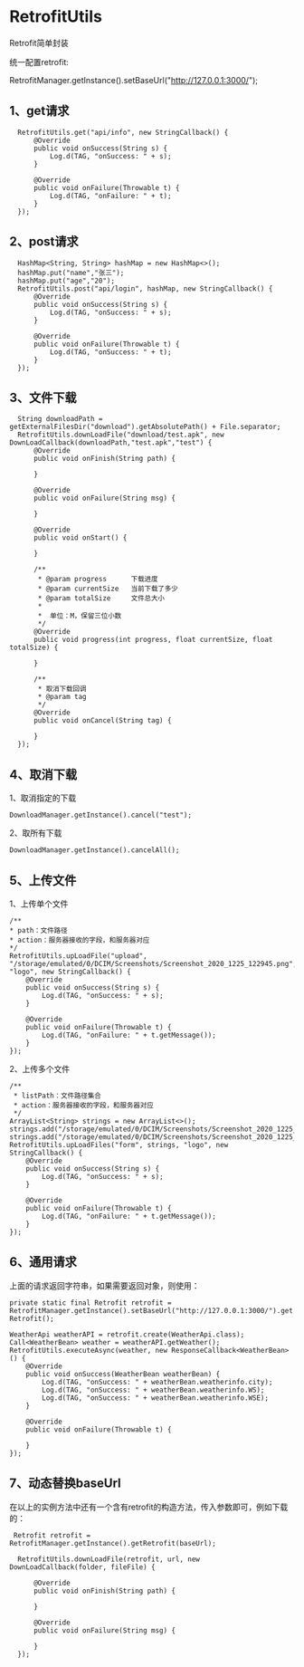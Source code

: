 # RetrofitUtils
Retrofit简单封装

统一配置retrofit:

RetrofitManager.getInstance().setBaseUrl("http://127.0.0.1:3000/");

##  1、get请求

```
  RetrofitUtils.get("api/info", new StringCallback() {
      @Override
      public void onSuccess(String s) {
          Log.d(TAG, "onSuccess: " + s);
      }

      @Override
      public void onFailure(Throwable t) {
          Log.d(TAG, "onFailure: " + t);
      }
  });
```

## 2、post请求

```
  HashMap<String, String> hashMap = new HashMap<>();
  hashMap.put("name","张三");
  hashMap.put("age","20");
  RetrofitUtils.post("api/login", hashMap, new StringCallback() {
      @Override
      public void onSuccess(String s) {
          Log.d(TAG, "onSuccess: " + s);
      }

      @Override
      public void onFailure(Throwable t) {
          Log.d(TAG, "onSuccess: " + t);
      }
  });
```

## 3、文件下载

```
  String downloadPath = getExternalFilesDir("download").getAbsolutePath() + File.separator;
  RetrofitUtils.downLoadFile("download/test.apk", new DownLoadCallback(downloadPath,"test.apk","test") {
      @Override
      public void onFinish(String path) {

      }

      @Override
      public void onFailure(String msg) {

      }

      @Override
      public void onStart() {
          
      }

      /**
       * @param progress      下载进度
       * @param currentSize   当前下载了多少
       * @param totalSize     文件总大小
       *                      
       *  单位：M，保留三位小数                  
       */
      @Override
      public void progress(int progress, float currentSize, float totalSize) {

      }

      /**
       * 取消下载回调
       * @param tag
       */
      @Override
      public void onCancel(String tag) {

      }
  });
```

## 4、取消下载

1、取消指定的下载

`DownloadManager.getInstance().cancel("test");`

2、取所有下载

`DownloadManager.getInstance().cancelAll();`

## 5、上传文件

1、上传单个文件

  ```
/**
 * path：文件路径
 * action：服务器接收的字段，和服务器对应
 */
  RetrofitUtils.upLoadFile("upload", "/storage/emulated/0/DCIM/Screenshots/Screenshot_2020_1225_122945.png", "logo", new StringCallback() {
      @Override
      public void onSuccess(String s) {
          Log.d(TAG, "onSuccess: " + s);
      }

      @Override
      public void onFailure(Throwable t) {
          Log.d(TAG, "onFailure: " + t.getMessage());
      }
  });
```
2、上传多个文件

```
/**
 * listPath：文件路径集合
 * action：服务器接收的字段，和服务器对应
 */
ArrayList<String> strings = new ArrayList<>();
strings.add("/storage/emulated/0/DCIM/Screenshots/Screenshot_2020_1225_122945.png");
strings.add("/storage/emulated/0/DCIM/Screenshots/Screenshot_2020_1225_181054.png");
RetrofitUtils.upLoadFiles("form", strings, "logo", new StringCallback() {
    @Override
    public void onSuccess(String s) {
        Log.d(TAG, "onSuccess: " + s);
    }

    @Override
    public void onFailure(Throwable t) {
        Log.d(TAG, "onFailure: " + t.getMessage());
    }
});
```

## 6、通用请求

上面的请求返回字符串，如果需要返回对象，则使用：
    
`private static final Retrofit retrofit = RetrofitManager.getInstance().setBaseUrl("http://127.0.0.1:3000/").getRetrofit();`
    
```
WeatherApi weatherAPI = retrofit.create(WeatherApi.class);
Call<WeatherBean> weather = weatherAPI.getWeather();
RetrofitUtils.executeAsync(weather, new ResponseCallback<WeatherBean>() {
    @Override
    public void onSuccess(WeatherBean weatherBean) {
        Log.d(TAG, "onSuccess: " + weatherBean.weatherinfo.city);
        Log.d(TAG, "onSuccess: " + weatherBean.weatherinfo.WS);
        Log.d(TAG, "onSuccess: " + weatherBean.weatherinfo.WSE);
    }

    @Override
    public void onFailure(Throwable t) {

    }
});
```
## 7、动态替换baseUrl

  在以上的实例方法中还有一个含有retrofit的构造方法，传入参数即可，例如下载的：
  
  ` Retrofit retrofit = RetrofitManager.getInstance().getRetrofit(baseUrl);`
  
  ```
    RetrofitUtils.downLoadFile(retrofit, url, new DownLoadCallback(folder, fileFile) {

        @Override
        public void onFinish(String path) {

        }

        @Override
        public void onFailure(String msg) {

        }
    });
  ```
    
    
    

